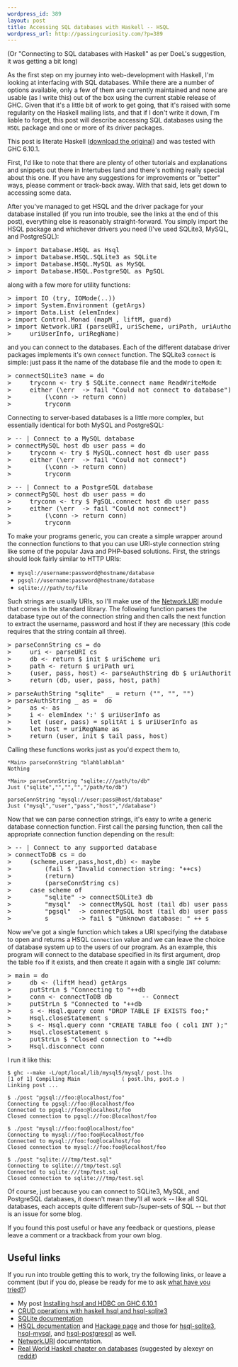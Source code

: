 ```yaml
--- 
wordpress_id: 389
layout: post
title: Accessing SQL databases with Haskell -- HSQL
wordpress_url: http://passingcuriosity.com/?p=389
---
```

(Or "Connecting to SQL databases with Haskell" as per DoeL's suggestion, it was getting a bit long)

As the first step on my journey into web-development with Haskell, I'm looking
at interfacing with SQL databases. While there are a number of options
available, only a few of them are currently maintained and none are usable (as
I write this) out of the box using the current stable release of GHC. Given
that it's a little bit of work to get going, that it's raised with some
regularity on the Haskell mailing lists, and that if I don't write it down,
I'm liable to forget, this post will describe accessing SQL databases
using the `HSQL` package and one or more of its driver packages.

This post is literate Haskell ([download the original](/files/files/2008/12/using-hsql.lhs)) and was tested with GHC 6.10.1.

<!--more-->

First, I'd like to note that there are plenty of other tutorials and
explanations and snippets out there in Intertubes land and there's nothing
really special about this one. If you have any suggestions for improvements or
"better" ways, please comment or track-back away. With that said, lets get down
to accessing some data.

After you've managed to get HSQL and the driver package for your database
installed (if you run into trouble, see the links at the end of this post), 
everything else is reasonably straight-forward. You simply import the HSQL
package and whichever drivers you need (I've used SQLite3, MySQL, and
PostgreSQL):

<pre><span class='varop'>&gt;</span> <span class='keyword'>import</span> <span class='conid'>Database</span><span class='varop'>.</span><span class='conid'>HSQL</span> <span class='keyword'>as</span> <span class='conid'>Hsql</span>
<span class='varop'>&gt;</span> <span class='keyword'>import</span> <span class='conid'>Database</span><span class='varop'>.</span><span class='conid'>HSQL</span><span class='varop'>.</span><span class='conid'>SQLite3</span> <span class='keyword'>as</span> <span class='conid'>SQLite</span>
<span class='varop'>&gt;</span> <span class='keyword'>import</span> <span class='conid'>Database</span><span class='varop'>.</span><span class='conid'>HSQL</span><span class='varop'>.</span><span class='conid'>MySQL</span> <span class='keyword'>as</span> <span class='conid'>MySQL</span>
<span class='varop'>&gt;</span> <span class='keyword'>import</span> <span class='conid'>Database</span><span class='varop'>.</span><span class='conid'>HSQL</span><span class='varop'>.</span><span class='conid'>PostgreSQL</span> <span class='keyword'>as</span> <span class='conid'>PgSQL</span>
</pre>
along with a few more for utility functions:

<pre><span class='varop'>&gt;</span> <span class='keyword'>import</span> <span class='conid'>IO</span> <span class='layout'>(</span><span class='varid'>try</span><span class='layout'>,</span> <span class='conid'>IOMode</span><span class='layout'>(</span><span class='keyglyph'>..</span><span class='layout'>)</span><span class='layout'>)</span>
<span class='varop'>&gt;</span> <span class='keyword'>import</span> <span class='conid'>System</span><span class='varop'>.</span><span class='conid'>Environment</span> <span class='layout'>(</span><span class='varid'>getArgs</span><span class='layout'>)</span>
<span class='varop'>&gt;</span> <span class='keyword'>import</span> <span class='conid'>Data</span><span class='varop'>.</span><span class='conid'>List</span> <span class='layout'>(</span><span class='varid'>elemIndex</span><span class='layout'>)</span>
<span class='varop'>&gt;</span> <span class='keyword'>import</span> <span class='conid'>Control</span><span class='varop'>.</span><span class='conid'>Monad</span> <span class='layout'>(</span><span class='varid'>mapM_</span><span class='layout'>,</span> <span class='varid'>liftM</span><span class='layout'>,</span> <span class='varid'>guard</span><span class='layout'>)</span>
<span class='varop'>&gt;</span> <span class='keyword'>import</span> <span class='conid'>Network</span><span class='varop'>.</span><span class='conid'>URI</span> <span class='layout'>(</span><span class='varid'>parseURI</span><span class='layout'>,</span> <span class='varid'>uriScheme</span><span class='layout'>,</span> <span class='varid'>uriPath</span><span class='layout'>,</span> <span class='varid'>uriAuthority</span><span class='layout'>,</span> 
<span class='varop'>&gt;</span> 	<span class='varid'>uriUserInfo</span><span class='layout'>,</span> <span class='varid'>uriRegName</span><span class='layout'>)</span>
</pre>
and you can connect to the databases. Each of the different database driver
packages implements it's own `connect` function. The SQLite3 `connect` is
simple: just pass it the name of the database file and the mode to open it:

<pre><span class='varop'>&gt;</span> <span class='varid'>connectSQLite3</span> <span class='varid'>name</span> <span class='keyglyph'>=</span> <span class='keyword'>do</span>
<span class='varop'>&gt;</span> 	<span class='varid'>tryconn</span> <span class='keyglyph'>&lt;-</span> <span class='varid'>try</span> <span class='varop'>$</span> <span class='conid'>SQLite</span><span class='varop'>.</span><span class='varid'>connect</span> <span class='varid'>name</span> <span class='conid'>ReadWriteMode</span>
<span class='varop'>&gt;</span> 	<span class='varid'>either</span> <span class='layout'>(</span><span class='keyglyph'>\</span><span class='varid'>err</span>  <span class='keyglyph'>-&gt;</span> <span class='varid'>fail</span> <span class='str'>"Could not connect to database"</span><span class='layout'>)</span>
<span class='varop'>&gt;</span> 		<span class='layout'>(</span><span class='keyglyph'>\</span><span class='varid'>conn</span> <span class='keyglyph'>-&gt;</span> <span class='varid'>return</span> <span class='varid'>conn</span><span class='layout'>)</span>
<span class='varop'>&gt;</span> 		<span class='varid'>tryconn</span>
</pre>
Connecting to server-based databases is a little more complex, but essentially
identical for both MySQL and PostgreSQL:

<pre><span class='varop'>&gt;</span> <span class='comment'>-- | Connect to a MySQL database</span>
<span class='varop'>&gt;</span> <span class='varid'>connectMySQL</span> <span class='varid'>host</span> <span class='varid'>db</span> <span class='varid'>user</span> <span class='varid'>pass</span> <span class='keyglyph'>=</span> <span class='keyword'>do</span>
<span class='varop'>&gt;</span> 	<span class='varid'>tryconn</span> <span class='keyglyph'>&lt;-</span> <span class='varid'>try</span> <span class='varop'>$</span> <span class='conid'>MySQL</span><span class='varop'>.</span><span class='varid'>connect</span> <span class='varid'>host</span> <span class='varid'>db</span> <span class='varid'>user</span> <span class='varid'>pass</span>
<span class='varop'>&gt;</span> 	<span class='varid'>either</span> <span class='layout'>(</span><span class='keyglyph'>\</span><span class='varid'>err</span>  <span class='keyglyph'>-&gt;</span> <span class='varid'>fail</span> <span class='str'>"Could not connect"</span><span class='layout'>)</span>
<span class='varop'>&gt;</span> 		<span class='layout'>(</span><span class='keyglyph'>\</span><span class='varid'>conn</span> <span class='keyglyph'>-&gt;</span> <span class='varid'>return</span> <span class='varid'>conn</span><span class='layout'>)</span>
<span class='varop'>&gt;</span> 		<span class='varid'>tryconn</span>
</pre>
<pre><span class='varop'>&gt;</span> <span class='comment'>-- | Connect to a PostgreSQL database</span>
<span class='varop'>&gt;</span> <span class='varid'>connectPgSQL</span> <span class='varid'>host</span> <span class='varid'>db</span> <span class='varid'>user</span> <span class='varid'>pass</span> <span class='keyglyph'>=</span> <span class='keyword'>do</span>
<span class='varop'>&gt;</span> 	<span class='varid'>tryconn</span> <span class='keyglyph'>&lt;-</span> <span class='varid'>try</span> <span class='varop'>$</span> <span class='conid'>PgSQL</span><span class='varop'>.</span><span class='varid'>connect</span> <span class='varid'>host</span> <span class='varid'>db</span> <span class='varid'>user</span> <span class='varid'>pass</span>
<span class='varop'>&gt;</span> 	<span class='varid'>either</span> <span class='layout'>(</span><span class='keyglyph'>\</span><span class='varid'>err</span>  <span class='keyglyph'>-&gt;</span> <span class='varid'>fail</span> <span class='str'>"Could not connect"</span><span class='layout'>)</span>
<span class='varop'>&gt;</span> 		<span class='layout'>(</span><span class='keyglyph'>\</span><span class='varid'>conn</span> <span class='keyglyph'>-&gt;</span> <span class='varid'>return</span> <span class='varid'>conn</span><span class='layout'>)</span>
<span class='varop'>&gt;</span> 		<span class='varid'>tryconn</span>
</pre>
To make your programs generic, you can create a simple wrapper around the
connection functions to that you can use URI-style connection string like some
of the popular Java and PHP-based solutions. First, the strings should look
fairly similar to HTTP URIs:

* `mysql://username:password@hostname/database`
* `pgsql://username:password@hostname/database`
* `sqlite:///path/to/file`

Such strings are usually URIs, so I'll make use of the
[Network.URI][network-uri] module that comes in the standard library. The
following function parses the database type out of the connection string
and then calls the next function to extract the username, password and host if
they are necessary (this code requires that the string contain all three).

<pre><span class='varop'>&gt;</span> <span class='varid'>parseConnString</span> <span class='varid'>cs</span> <span class='keyglyph'>=</span> <span class='keyword'>do</span>
<span class='varop'>&gt;</span> 	<span class='varid'>uri</span> <span class='keyglyph'>&lt;-</span> <span class='varid'>parseURI</span> <span class='varid'>cs</span>
<span class='varop'>&gt;</span> 	<span class='varid'>db</span> <span class='keyglyph'>&lt;-</span> <span class='varid'>return</span> <span class='varop'>$</span> <span class='varid'>init</span> <span class='varop'>$</span> <span class='varid'>uriScheme</span> <span class='varid'>uri</span>
<span class='varop'>&gt;</span> 	<span class='varid'>path</span> <span class='keyglyph'>&lt;-</span> <span class='varid'>return</span> <span class='varop'>$</span> <span class='varid'>uriPath</span> <span class='varid'>uri</span>
<span class='varop'>&gt;</span> 	<span class='layout'>(</span><span class='varid'>user</span><span class='layout'>,</span> <span class='varid'>pass</span><span class='layout'>,</span> <span class='varid'>host</span><span class='layout'>)</span> <span class='keyglyph'>&lt;-</span> <span class='varid'>parseAuthString</span> <span class='varid'>db</span> <span class='varop'>$</span> <span class='varid'>uriAuthority</span> <span class='varid'>uri</span>
<span class='varop'>&gt;</span> 	<span class='varid'>return</span> <span class='layout'>(</span><span class='varid'>db</span><span class='layout'>,</span> <span class='varid'>user</span><span class='layout'>,</span> <span class='varid'>pass</span><span class='layout'>,</span> <span class='varid'>host</span><span class='layout'>,</span> <span class='varid'>path</span><span class='layout'>)</span>
</pre>
<pre><span class='varop'>&gt;</span> <span class='varid'>parseAuthString</span> <span class='str'>"sqlite"</span> <span class='keyword'>_</span> <span class='keyglyph'>=</span> <span class='varid'>return</span> <span class='layout'>(</span><span class='str'>""</span><span class='layout'>,</span> <span class='str'>""</span><span class='layout'>,</span> <span class='str'>""</span><span class='layout'>)</span>
<span class='varop'>&gt;</span> <span class='varid'>parseAuthString</span> <span class='keyword'>_</span> <span class='keyword'>as</span> <span class='keyglyph'>=</span>  <span class='keyword'>do</span> 
<span class='varop'>&gt;</span> 	<span class='keyword'>as</span> <span class='keyglyph'>&lt;-</span> <span class='keyword'>as</span>
<span class='varop'>&gt;</span> 	<span class='varid'>i</span> <span class='keyglyph'>&lt;-</span> <span class='varid'>elemIndex</span> <span class='chr'>':'</span> <span class='varop'>$</span> <span class='varid'>uriUserInfo</span> <span class='keyword'>as</span>
<span class='varop'>&gt;</span> 	<span class='keyword'>let</span> <span class='layout'>(</span><span class='varid'>user</span><span class='layout'>,</span> <span class='varid'>pass</span><span class='layout'>)</span> <span class='keyglyph'>=</span> <span class='varid'>splitAt</span> <span class='varid'>i</span> <span class='varop'>$</span> <span class='varid'>uriUserInfo</span> <span class='keyword'>as</span>
<span class='varop'>&gt;</span> 	<span class='keyword'>let</span> <span class='varid'>host</span> <span class='keyglyph'>=</span> <span class='varid'>uriRegName</span> <span class='keyword'>as</span>
<span class='varop'>&gt;</span> 	<span class='varid'>return</span> <span class='layout'>(</span><span class='varid'>user</span><span class='layout'>,</span> <span class='varid'>init</span> <span class='varop'>$</span> <span class='varid'>tail</span> <span class='varid'>pass</span><span class='layout'>,</span> <span class='varid'>host</span><span class='layout'>)</span>
</pre>
Calling these functions works just as you'd expect them to, 

    *Main> parseConnString "blahblahblah"
    Nothing

    *Main> parseConnString "sqlite:///path/to/db"
    Just ("sqlite","","","","/path/to/db")

    parseConnString "mysql://user:pass@host/database"
    Just ("mysql","user","pass","host","/database")

Now that we can parse connection strings, it's easy to write a generic
database connection function. First call the parsing function, then call the 
appropriate connection function depending on the result:

<pre><span class='varop'>&gt;</span> <span class='comment'>-- | Connect to any supported database</span>
<span class='varop'>&gt;</span> <span class='varid'>connectToDB</span> <span class='varid'>cs</span> <span class='keyglyph'>=</span> <span class='keyword'>do</span> 
<span class='varop'>&gt;</span> 	<span class='layout'>(</span><span class='varid'>scheme</span><span class='layout'>,</span><span class='varid'>user</span><span class='layout'>,</span><span class='varid'>pass</span><span class='layout'>,</span><span class='varid'>host</span><span class='layout'>,</span><span class='varid'>db</span><span class='layout'>)</span> <span class='keyglyph'>&lt;-</span> <span class='varid'>maybe</span> 
<span class='varop'>&gt;</span> 		<span class='layout'>(</span><span class='varid'>fail</span> <span class='varop'>$</span> <span class='str'>"Invalid connection string: "</span><span class='varop'>++</span><span class='varid'>cs</span><span class='layout'>)</span> 
<span class='varop'>&gt;</span> 		<span class='layout'>(</span><span class='varid'>return</span><span class='layout'>)</span> 
<span class='varop'>&gt;</span> 		<span class='layout'>(</span><span class='varid'>parseConnString</span> <span class='varid'>cs</span><span class='layout'>)</span>
<span class='varop'>&gt;</span> 	<span class='keyword'>case</span> <span class='varid'>scheme</span> <span class='keyword'>of</span> 
<span class='varop'>&gt;</span> 		<span class='str'>"sqlite"</span> <span class='keyglyph'>-&gt;</span> <span class='varid'>connectSQLite3</span> <span class='varid'>db</span>
<span class='varop'>&gt;</span> 		<span class='str'>"mysql"</span>  <span class='keyglyph'>-&gt;</span> <span class='varid'>connectMySQL</span> <span class='varid'>host</span> <span class='layout'>(</span><span class='varid'>tail</span> <span class='varid'>db</span><span class='layout'>)</span> <span class='varid'>user</span> <span class='varid'>pass</span>
<span class='varop'>&gt;</span> 		<span class='str'>"pgsql"</span>  <span class='keyglyph'>-&gt;</span> <span class='varid'>connectPgSQL</span> <span class='varid'>host</span> <span class='layout'>(</span><span class='varid'>tail</span> <span class='varid'>db</span><span class='layout'>)</span> <span class='varid'>user</span> <span class='varid'>pass</span>
<span class='varop'>&gt;</span> 		<span class='varid'>s</span>        <span class='keyglyph'>-&gt;</span> <span class='varid'>fail</span> <span class='varop'>$</span> <span class='str'>"Unknown database: "</span> <span class='varop'>++</span> <span class='varid'>s</span>
</pre>
Now we've got a single function which takes a URI specifying the database to
open and returns a HSQL `Connection` value and we can leave the choice of
database system up to the users of our program. As an example, this program
will connect to the database specified in its first argument, drop the table
`foo` if it exists, and then create it again with a single `INT` column: 

<pre><span class='varop'>&gt;</span> <span class='varid'>main</span> <span class='keyglyph'>=</span> <span class='keyword'>do</span>
<span class='varop'>&gt;</span> 	<span class='varid'>db</span> <span class='keyglyph'>&lt;-</span> <span class='layout'>(</span><span class='varid'>liftM</span> <span class='varid'>head</span><span class='layout'>)</span> <span class='varid'>getArgs</span>
<span class='varop'>&gt;</span> 	<span class='varid'>putStrLn</span> <span class='varop'>$</span> <span class='str'>"Connecting to "</span><span class='varop'>++</span><span class='varid'>db</span>
<span class='varop'>&gt;</span> 	<span class='varid'>conn</span> <span class='keyglyph'>&lt;-</span> <span class='varid'>connectToDB</span> <span class='varid'>db</span>		<span class='comment'>-- Connect</span>
<span class='varop'>&gt;</span> 	<span class='varid'>putStrLn</span> <span class='varop'>$</span> <span class='str'>"Connected to "</span><span class='varop'>++</span><span class='varid'>db</span>
<span class='varop'>&gt;</span> 	<span class='varid'>s</span> <span class='keyglyph'>&lt;-</span> <span class='conid'>Hsql</span><span class='varop'>.</span><span class='varid'>query</span> <span class='varid'>conn</span> <span class='str'>"DROP TABLE IF EXISTS foo;"</span>
<span class='varop'>&gt;</span> 	<span class='conid'>Hsql</span><span class='varop'>.</span><span class='varid'>closeStatement</span> <span class='varid'>s</span>
<span class='varop'>&gt;</span> 	<span class='varid'>s</span> <span class='keyglyph'>&lt;-</span> <span class='conid'>Hsql</span><span class='varop'>.</span><span class='varid'>query</span> <span class='varid'>conn</span> <span class='str'>"CREATE TABLE foo ( col1 INT );"</span> 
<span class='varop'>&gt;</span> 	<span class='conid'>Hsql</span><span class='varop'>.</span><span class='varid'>closeStatement</span> <span class='varid'>s</span>
<span class='varop'>&gt;</span> 	<span class='varid'>putStrLn</span> <span class='varop'>$</span> <span class='str'>"Closed connection to "</span><span class='varop'>++</span><span class='varid'>db</span>
<span class='varop'>&gt;</span> 	<span class='conid'>Hsql</span><span class='varop'>.</span><span class='varid'>disconnect</span> <span class='varid'>conn</span>
</pre>
I run it like this:

    $ ghc --make -L/opt/local/lib/mysql5/mysql/ post.lhs
    [1 of 1] Compiling Main             ( post.lhs, post.o )
    Linking post ...

    $ ./post "pgsql://foo:@localhost/foo"
    Connecting to pgsql://foo:@localhost/foo
    Connected to pgsql://foo:@localhost/foo
    Closed connection to pgsql://foo:@localhost/foo

    $ ./post "mysql://foo:foo@localhost/foo"
    Connecting to mysql://foo:foo@localhost/foo
    Connected to mysql://foo:foo@localhost/foo
    Closed connection to mysql://foo:foo@localhost/foo

    $ ./post "sqlite:///tmp/test.sql"
    Connecting to sqlite:///tmp/test.sql
    Connected to sqlite:///tmp/test.sql
    Closed connection to sqlite:///tmp/test.sql

Of course, just because you can connect to SQLite3, MySQL, and PostgreSQL
databases, it doesn't mean they'll all work -- like all SQL databases, each
accepts quite different sub-/super-sets of SQL -- but *that* is an issue for
some blog.

If you found this post useful or have any feedback or questions, please leave
a comment or a trackback from your own blog.

Useful links
------------

If you run into trouble getting this to work, try the following links, or leave a comment (but if you do, please be ready for me to ask [what have you tried?](http://whathaveyoutried.com/))

* My post [Installing hsql and HDBC on GHC 6.10.1][pc-installing]
* [CRUD operations with haskell hsql and hsql-sqlite3][bb-CRUD]
* [SQLite documentation][sqlite-docs]
* [HSQL documentation][hsql-docs] and [Hackage page][hsql-hack] and those for
  [hsql-sqlite3][hsqlite3-hack], [hsql-mysql][], and [hsql-postgresql][] as
  well.
* [Network.URI][network-uri] documentation.
* [Real World Haskell chapter on databases](http://book.realworldhaskell.org/read/using-databases.html) (suggested by alexeyr on [reddit](http://www.reddit.com/r/haskell/comments/7imga/accessing_sql_databases_with_haskell/))


[pc-installing]: /2008/installing-hsql-hdbc-ghc-6-10-1/
[bb-CRUD]:  http://berlinbrowndev.blogspot.com/2008/02/haskell-snippet-crud-operations-with.html
[sqlite-docs]: http://www.sqlite.org/docs.html
[hsql-docs]: http://hackage.haskell.org/packages/archive/hsql/1.7/doc/html/Database-HSQL.html "HSQL documentation on Hackage"
[hsql-hack]: http://hackage.haskell.org/cgi-bin/hackage-scripts/package/hsql "HSQL package of Hackage"
[hsql-mysql]: http://hackage.haskell.org/cgi-bin/hackage-scripts/package/hsql-mysql
[hsql-postgresql]: http://hackage.haskell.org/cgi-bin/hackage-scripts/package/hsql-postgresql
[hsqlite3-hack]: http://hackage.haskell.org/cgi-bin/hackage-scripts/package/hsql-sqlite3 "HSQL-SQLite3 package on Hackage"
[network-uri]: http://www.haskell.org/ghc/docs/latest/html/libraries/network/Network-URI.html
